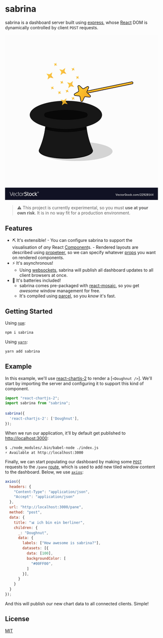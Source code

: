 # sabrina

sabrina is a dashboard server built using [express](), whose [React]() DOM is dynamically controlled by client `POST` requests.

<p align"center">
  <img src="./assets/title.jpg" />
</p>

> ⚠️ This project is currently experimental, so you must **use at your own risk**. It is in no way fit for a production environment.

## Features

  -  ⛏️ It's extensible! 
    - You can configure sabrina to support the visualisation of _any_ React [Component]()s.
    - Rendered layouts are described using [propeteer](), so we can specify whatever [props]() you want on rendered components.
  - ⚡ It's asynchronous!
    - Using [websockets](), sabrina will publish all dashboard updates to all client browsers at once.
  - 🔋 It's batteries included!
    - sabrina comes pre-packaged with [react-mosaic](), so you get _awesome_ window management for free.
    - It's compiled using [parcel](), so you _know_ it's fast.

## Getting Started

Using [`npm`]():

```bash
npm i sabrina
```

Using [`yarn`]():

```bash
yarn add sabrina
```

## Example

In this example, we'll use [react-chartjs-2]() to render a [`<Doughnut />`]. We'll start by importing the server and configuring it to support this kind of component.

```javascript
import "react-chartjs-2";
import sabrina from "sabrina";

sabrina({
  'react-chartjs-2': ['Doughnut'],
});
```

When we run our application, it'll by default get published to [http://localhost:3000](http://localhost:3000):

```shell
$ ./node_modules/.bin/babel-node ./index.js
⚡ Available at http://localhost:3000
```

Finally, we can start populating our dashboard by making some [`POST`]() requests to the `/pane` [route](), which is used to add new tiled window content to the dashboard. Below, we use [`axios`]():

```javascript
axios({
  headers: {
    "Content-Type": "application/json",
    "Accept": "application/json"
  },
  url: "http://localhost:3000/pane",
  method: "post",
  data: {
    title: "📊 ich bin ein berliner",
    children: {
      _: "Doughnut",
      data: {
        labels: ["How awesome is sabrina?"],
        datasets: [{
          data: [100],
          backgroundColor: [
            "#00FF00",
          ]
        }],
      }
    }
  }
});
```

And this will publish our new chart data to all connected clients. Simple!

## License
[MIT](https://opensource.org/licenses/MIT)
